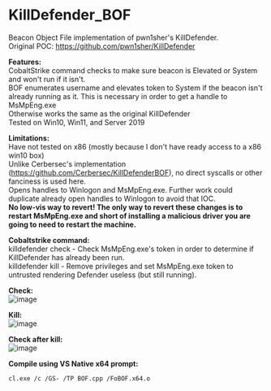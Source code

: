 # KillDefender_BOF  
Beacon Object File implementation of pwn1sher's KillDefender.  
Original POC: https://github.com/pwn1sher/KillDefender  

**Features:**  
CobaltStrike command checks to make sure beacon is Elevated or System and won't run if it isn't.  
BOF enumerates username and elevates token to System if the beacon isn't already running as it.  This is necessary in order to get a handle to MsMpEng.exe  
Otherwise works the same as the original KillDefender  
Tested on Win10, Win11, and Server 2019  

**Limitations:**  
Have not tested on x86 (mostly because I don't have ready access to a x86 win10 box)  
Unlike Cerbersec's implementation (https://github.com/Cerbersec/KillDefenderBOF), no direct syscalls or other fanciness is used here.  
Opens handles to Winlogon and MsMpEng.exe.  Further work could duplicate already open handles to Winlogon to avoid that IOC.  
**No low-vis way to revert! The only way to revert these changes is to restart MsMpEng.exe and short of installing a malicious driver you are going to need to restart the machine.**  

**Cobaltstrike command:**  
killdefender check - Check MsMpEng.exe's token in order to determine if KillDefender has already been run.  
killdefender kill - Remove privileges and set MsMpEng.exe token to untrusted rendering Defender useless (but still running).  

**Check:**  
![image](https://user-images.githubusercontent.com/91164728/153992668-290f25d2-4669-4217-85c1-4819d968f160.png)

**Kill:**  
![image](https://user-images.githubusercontent.com/91164728/153992698-e8b03168-18d0-45d5-a65a-5babb8588968.png)

**Check after kill:**  
![image](https://user-images.githubusercontent.com/91164728/153992720-8519bcbe-d7ab-4dbc-99d1-20af5c893a14.png)


**Compile using VS Native x64 prompt:** 
````
cl.exe /c /GS- /TP BOF.cpp /FoBOF.x64.o
````
